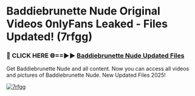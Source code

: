 # Baddiebrunette Nude Original Videos 0nlyFans Leaked - Files Updated! (7rfgg)

<h3>🔴 CLICK HERE 🌐==►► <a href="https://tinyurl.com/yc6ubb5a" rel="nofollow">Baddiebrunette Nude Updated Files</a></h3>

Get Baddiebrunette Nude and all content. Now you can access all videos and pictures of Baddiebrunette Nude. New Updated Files 2025!

[![7rfgg](https://i.imgur.com/7eu0CRL.gif)](https://tinyurl.com/yc6ubb5a)
